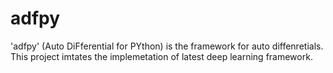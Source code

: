 # adfpy
'adfpy' (Auto DiFferential for PYthon) is the framework for auto diffenretials.
This project imtates the implemetation of latest deep learning framework.